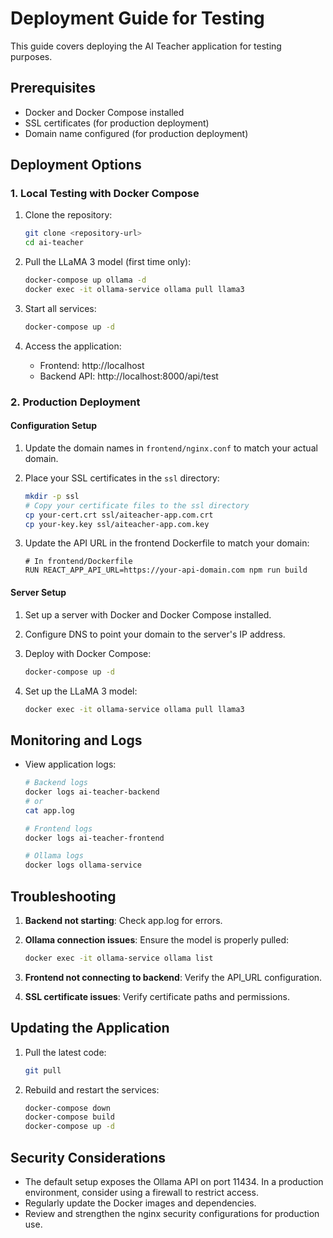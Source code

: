 # Deployment Guide for Testing

This guide covers deploying the AI Teacher application for testing purposes.

## Prerequisites

- Docker and Docker Compose installed
- SSL certificates (for production deployment)
- Domain name configured (for production deployment)

## Deployment Options

### 1. Local Testing with Docker Compose

1. Clone the repository:
   ```bash
   git clone <repository-url>
   cd ai-teacher
   ```

2. Pull the LLaMA 3 model (first time only):
   ```bash
   docker-compose up ollama -d
   docker exec -it ollama-service ollama pull llama3
   ```

3. Start all services:
   ```bash
   docker-compose up -d
   ```

4. Access the application:
   - Frontend: http://localhost
   - Backend API: http://localhost:8000/api/test

### 2. Production Deployment

#### Configuration Setup

1. Update the domain names in `frontend/nginx.conf` to match your actual domain.

2. Place your SSL certificates in the `ssl` directory:
   ```bash
   mkdir -p ssl
   # Copy your certificate files to the ssl directory
   cp your-cert.crt ssl/aiteacher-app.com.crt
   cp your-key.key ssl/aiteacher-app.com.key
   ```

3. Update the API URL in the frontend Dockerfile to match your domain:
   ```
   # In frontend/Dockerfile
   RUN REACT_APP_API_URL=https://your-api-domain.com npm run build
   ```

#### Server Setup

1. Set up a server with Docker and Docker Compose installed.

2. Configure DNS to point your domain to the server's IP address.

3. Deploy with Docker Compose:
   ```bash
   docker-compose up -d
   ```

4. Set up the LLaMA 3 model:
   ```bash
   docker exec -it ollama-service ollama pull llama3
   ```

## Monitoring and Logs

- View application logs:
  ```bash
  # Backend logs
  docker logs ai-teacher-backend
  # or
  cat app.log
  
  # Frontend logs
  docker logs ai-teacher-frontend
  
  # Ollama logs
  docker logs ollama-service
  ```

## Troubleshooting

1. **Backend not starting**: Check app.log for errors.

2. **Ollama connection issues**: Ensure the model is properly pulled:
   ```bash
   docker exec -it ollama-service ollama list
   ```

3. **Frontend not connecting to backend**: Verify the API_URL configuration.

4. **SSL certificate issues**: Verify certificate paths and permissions.

## Updating the Application

1. Pull the latest code:
   ```bash
   git pull
   ```

2. Rebuild and restart the services:
   ```bash
   docker-compose down
   docker-compose build
   docker-compose up -d
   ```

## Security Considerations

- The default setup exposes the Ollama API on port 11434. In a production environment, consider using a firewall to restrict access.
- Regularly update the Docker images and dependencies.
- Review and strengthen the nginx security configurations for production use. 